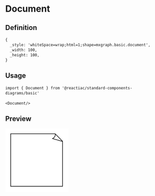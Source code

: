 # Document

## Definition

```
{
  _style: 'whiteSpace=wrap;html=1;shape=mxgraph.basic.document',
  _width: 100,
  _height: 100,
}
```

## Usage

```
import { Document } from '@reactiac/standard-components-diagrams/basic'

<Document/>
```

## Preview

<img src="./document.png" width="200"/>
